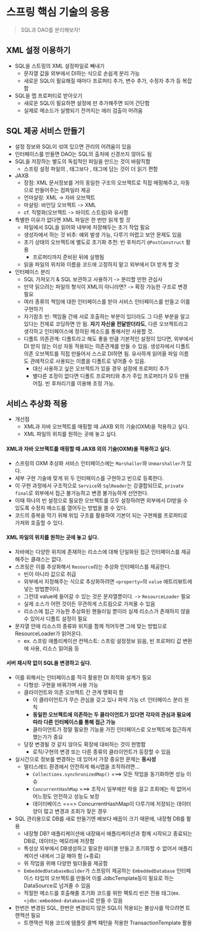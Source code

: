 # 스프링 핵심 기술의 응용
> SQL과 DAO를 분리해보자!


## XML 설정 이용하기
- SQL을 스트링의 XML 설정파일로 빼내기
    * 문자열 값을 외부에서 DI하는 식으로 손쉽게 분리 가능
    * 새로운 SQL이 필요해질 때마다 프로퍼티 추가, 변수 추가, 수정자 추가 등 복잡함
- SQL을 맵 프로퍼티로 받아오기
    * 새로운 SQL이 필요하면 설정에 <entry>만 추가해주면 되어 간단함
    * 실제로 메소드가 실행되기 전까지는 에러 검출이 어려움


## SQL 제공 서비스 만들기
- 설정 정보와 SQL이 섞여 있으면 관리의 어려움이 있음
- 인터페이스를 만들면 DAO는 SQL의 출처에 신경쓰지 않아도 됨
- SQL을 저장하는 별도의 독립적인 파일을 만드는 것이 바람직함
    * 스프링 설정 파일의 <map>, <entry> 태그보다 <sqlmap>, <sql> 태그에 담는 것이 더 읽기 편함
- JAXB
    * 장점: XML 문서정보를 거의 동일한 구조의 오브젝트로 직접 매핑해주고, 자동으로 만들어주는 컴파일러 제공
    * 언마샬링: XML -> 자바 오브젝트
    * 마샬링: 바인딩 오브젝트 -> XML
    * cf. 직렬화(오브젝트 -> 바이트 스트림)와 유사함
- 특별한 이유가 없다면 XML 파일은 한 번만 읽게 할 것
    * 파일에서 SQL을 읽어와 내부에 저장해두는 초기 작업 필요
    * 생성자에서 하는 것 비추: 예외 발생 가능, 다루기 어렵고 보안 문제도 있음
    * 초기 상태의 오브젝트에 별도로 초기화 추천: 빈 후처리기 `@PostConstruct` 활용
        + 프로퍼티까지 준비된 뒤에 실행됨
    * 읽을 파일의 위치와 이름을 코드에 고정하지 말고 외부에서 DI 받게 할 것
- 인터페이스 분리
    * SQL 가져오기 & SQL 보관하고 사용하기 -> 분리할 만한 관심사
    * 만약 읽으려는 파일의 형식이 XML이 아니라면? -> 확장 가능한 구조로 변경 필요
    * 여러 종류의 책임에 대한 인터페이스를 받아 서비스 인터페이스를 만들고 이를 구현하기
    * 자기참조 빈: 책임들 간에 서로 호출하는 부분이 있더라도 그 다른 부분을 알고 있다는 전제로 코딩하면 안 됨. **자기 자신을 전달받더라도**, 다른 오브젝트라고 생각하고 인터페이스에 정의된 메소드를 통해서만 사용할 것.
    * 디폴트 의존관계: 디폴트라고 해도 좋을 만큼 기본적인 설정이 있다면, 외부에서 DI 받지 않는 이상 자동 적용되는 의존관계를 만들 수 있음. 생성자에서 디폴트 의존 오브젝트를 직접 만들어서 스스로 DI하면 됨. 유사하게 읽어올 파일 이름도 관례적으로 사용되는 이름을 디폴트로 넣어줄 수 있음.
        + 대신 사용하고 싶은 오브젝트가 있을 경우 설정에 프로퍼티 추가
        + 별다른 조정이 없다면 디폴트 프로퍼티와 추가 주입 프로퍼티가 모두 만들어짐. 빈 후처리기를 이용해 조정 가능.


## 서비스 추상화 적용
- 개선점
    * XML과 자바 오브젝트를 매핑할 때 JAXB 외의 기술(OXM)을 적용하고 싶다.
    * XML 파일의 위치를 원하는 곳에 놓고 싶다.

#### XML과 자바 오브젝트를 매핑할 때 JAXB 외의 기술(OXM)을 적용하고 싶다.
- 스프링의 OXM 추상화 서비스 인터페이스에는 `Marshaller`와 `Unmarshaller`가 있다.
- 세부 구현 기술에 맞게 위 두 인터페이스를 구현하고 빈으로 등록한다.
- 이 구현 과정에서 구조적으로 `Service`와 `SqlReader`는 강결합되므로, `private final`로 외부에서 접근 불가능하고 변경 불가능하게 선언한다.
- 이때 하나의 빈 설정으로 필요한 오브젝트를 모두 설정하려면 외부에서 DI받을 수 있도록 수정자 메소드를 열어두는 방법을 쓸 수 있다.
- 코드의 중복을 막기 위해 위임 구조를 활용하여 기본이 되는 구현체를 프로퍼티로 가져와 호출할 수 있다.

#### XML 파일의 위치를 원하는 곳에 놓고 싶다.
- 자바에는 다양한 위치에 존재하는 리소스에 대해 단일화된 접근 인터페이스를 제공해주는 클래스는 없다.
- 스프링은 이를 추상화해서 `Resource`라는 추상화 인터페이스를 제공한다.
    * 빈이 아니라 값으로 취급
    * 외부에서 지정해주는 식으로 추상화하려면 `<property>`의 `value` 애트리뷰트에 넣는 방법뿐이다.
    * 그런데 value에 들어갈 수 있는 것은 문자열뿐이다. -> `ResourceLoader` 필요
    * 실제 소스가 어떤 것이든 무관하게 스트림으로 가져올 수 있음
    * 리소스에 접근 가능한 추상화된 핸들러일 뿐이라 실제 리소스가 존재하지 않을 수 있어서 디폴트 설정이 필요
- 문자열 안에 리소스의 종류와 위치를 함께 적어두면 그에 맞는 방법으로 ResourceLoader가 읽어온다.
    * ex. 스프링 애플리케이션 컨텍스트: 스프링 설정정보 읽음, 빈 프로퍼티 값 변환에 사용, 리소스 읽어옴 등

#### 서버 재시작 없이 SQL을 변경하고 싶다.
- 이를 위해서는 인터페이스를 적극 활용한 DI 최적화 설계가 필요
    * 다형성: 구현을 바꿔가며 사용 가능
    * 클라이언트와 의존 오브젝트 간 관계 명확히 함
        + 이 클라이언트가 무슨 관심을 갖고 있나 파악 가능 cf. 인터페이스 분리 원칙
        + **동일한 오브젝트에 의존하는 두 클라이언트가 있다면 각자의 관심과 필요에 따라 다른 인터페이스를 통해 접근 가능**
        + 클라이언트가 정말 필요한 기능을 가진 인터페이스로 오브젝트에 접근하게 했는가가 중요
    * 당장 변경될 것 같지 않아도 확장에 대비하는 것이 현명함
        + 로직/구현의 변경 또는 다른 종류의 클라이언트가 등장할 수 있음
- 실시간으로 정보를 변경하는 데 있어서 가장 중요한 문제는 **동시성**
    * 멀티스레드 환경에서 안전하게 해시맵을 조작하려면...
        + `Collections.synchronizedMap()` ===> 모든 작업을 동기화하면 성능 이슈
        + `ConcurrentHashMap` ===> 조작시 일부에만 락을 걸고 조회에는 락 없어서 어느정도 안전하고 성능도 보장
        + 데이터베이스 ===> ConcurrentHashMap이 다루기에 저장되는 데이터 양이 많고 변경과 조회가 잦은 경우
- SQL 관리용으로 DB를 새로 만들기엔 배보다 배꼽이 크기 때문에, 내장형 DB를 활용
    * 내장형 DB? 애플리케이션에 내장돼서 애플리케이션과 함께 시작되고 종료되는 DB로, 데이터는 메모리에 저장함
    * 특성상 외부에서 DB생성하고 필요한 테이블 만들고 초기화할 수 없어서 애플리케이션 내에서 그걸 해야 함 (+종료)
    * 위 작업을 위해 다양한 빌더들을 제공함
    * `EmbeddedDatabaseBuilder`가 스프링이 제공하는 `EmbeddedDatabase` 인터페이스 타입의 오브젝트를 만들어 이를 JdbcTemplate등이 필요로 하는 DataSource로 넘겨줄 수 있음
    * 적절한 메소드를 호출해줄 초기화 코드를 위한 팩토리 빈은 전용 태그(ex. `<jdbc:embedded-database>`)로 만들 수 있음
- 한번은 변경된 SQL, 한번은 변경되지 않은 SQL이 적용되는 불상사를 막으려면 트랜잭션 필요
    * 트랜잭션 적용 코드에 템플릿 콜백 패턴을 적용한 TransactionTemplate 활용